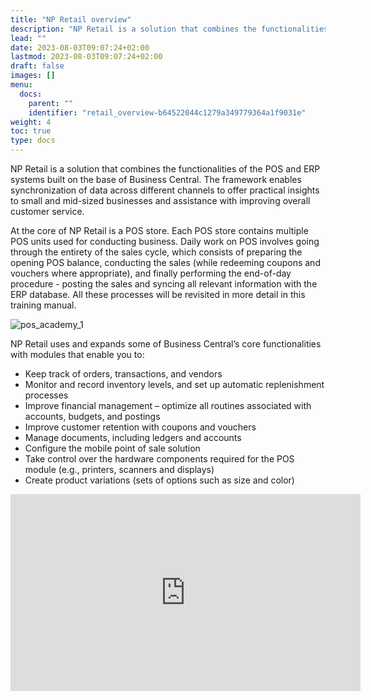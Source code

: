 ```yaml
---
title: "NP Retail overview"
description: "NP Retail is a solution that combines the functionalities of the POS and ERP systems built on the base of Business Central. "
lead: ""
date: 2023-08-03T09:07:24+02:00
lastmod: 2023-08-03T09:07:24+02:00
draft: false
images: []
menu:
  docs:
    parent: ""
    identifier: "retail_overview-b64522044c1279a349779364a1f9031e"
weight: 4
toc: true
type: docs
---
```

NP Retail is a solution that combines the functionalities of the POS and ERP systems built on the base of Business Central. The framework enables synchronization of data across different channels to offer practical insights to small and mid-sized businesses and assistance with improving overall customer service.  

At the core of NP Retail is a POS store. Each POS store contains multiple POS units used for conducting business. Daily work on POS involves going through the entirety of the sales cycle, which consists of preparing the opening POS balance, conducting the sales (while redeeming coupons and vouchers where appropriate), and finally performing the end-of-day procedure - posting the sales and syncing all relevant information with the ERP database. All these processes will be revisited in more detail in this training manual. 

![pos_academy_1](pos_academy_1.jpg)

NP Retail uses and expands some of Business Central’s core functionalities with modules that enable you to:

- Keep track of orders, transactions, and vendors
- Monitor and record inventory levels, and set up automatic replenishment processes
- Improve financial management – optimize all routines associated with accounts, budgets, and postings
- Improve customer retention with coupons and vouchers
- Manage documents, including ledgers and accounts
- Configure the mobile point of sale solution
- Take control over the hardware components required for the POS module (e.g., printers, scanners and displays)
- Create product variations (sets of options such as size and color)

<iframe width="560" height="315" src="https://www.youtube.com/embed/hZ7-MGKY4tg" title="YouTube video player" frameborder="0" allow="accelerometer; autoplay; clipboard-write; encrypted-media; gyroscope; picture-in-picture; web-share" allowfullscreen></iframe>
